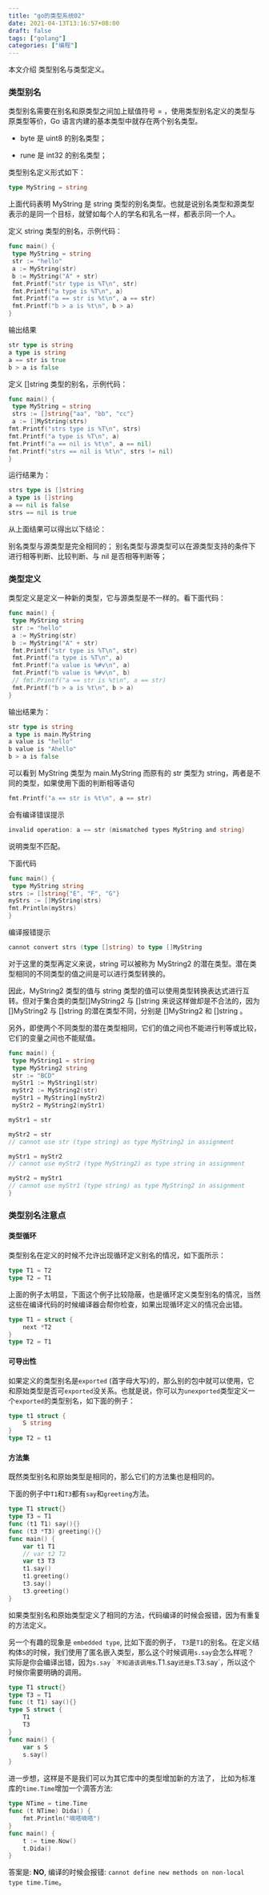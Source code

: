 ```yaml
---
title: "go的类型系统02"
date: 2021-04-13T13:16:57+08:00
draft: false
tags: ["golang"]
categories: ["编程"]
---
```


本文介绍 类型别名与类型定义。

### 类型别名

类型别名需要在别名和原类型之间加上赋值符号 = ，使用类型别名定义的类型与原类型等价，Go 语言内建的基本类型中就存在两个别名类型。

* byte 是 uint8 的别名类型；

* rune 是 int32 的别名类型；

类型别名定义形式如下：

```go
type MyString = string
```

上面代码表明 MyString 是 string 类型的别名类型。也就是说别名类型和源类型表示的是同一个目标，就譬如每个人的学名和乳名一样，都表示同一个人。

定义 string 类型的别名，示例代码：

```go
func main() {
 type MyString = string
 str := "hello"
 a := MyString(str)
 b := MyString("A" + str)
 fmt.Printf("str type is %T\n", str)
 fmt.Printf("a type is %T\n", a)
 fmt.Printf("a == str is %t\n", a == str)
 fmt.Printf("b > a is %t\n", b > a)
}
```

输出结果

```go
str type is string
a type is string
a == str is true
b > a is false
```

定义 []string 类型的别名，示例代码：

```go
func main() {
 type MyString = string
 strs := []string{"aa", "bb", "cc"}
 a := []MyString(strs)
fmt.Printf("strs type is %T\n", strs)
fmt.Printf("a type is %T\n", a)
fmt.Printf("a == nil is %t\n", a == nil)
fmt.Printf("strs == nil is %t\n", strs != nil)
}
```

运行结果为：

```go
strs type is []string
a type is []string
a == nil is false
strs == nil is true
```

从上面结果可以得出以下结论：

别名类型与源类型是完全相同的；
别名类型与源类型可以在源类型支持的条件下进行相等判断、比较判断、与 nil 是否相等判断等；

### 类型定义

类型定义是定义一种新的类型，它与源类型是不一样的。看下面代码：

```go
func main() {
 type MyString string
 str := "hello"
 a := MyString(str)
 b := MyString("A" + str)
 fmt.Printf("str type is %T\n", str)
 fmt.Printf("a type is %T\n", a)
 fmt.Printf("a value is %#v\n", a)
 fmt.Printf("b value is %#v\n", b)
 // fmt.Printf("a == str is %t\n", a == str)
 fmt.Printf("b > a is %t\n", b > a)
}
```

输出结果为：

```go
str type is string
a type is main.MyString
a value is "hello"
b value is "Ahello"
b > a is false
```

可以看到 MyString 类型为 main.MyString 而原有的 str 类型为 string，两者是不同的类型，如果使用下面的判断相等语句

```go
fmt.Printf("a == str is %t\n", a == str)
```

会有编译错误提示

```go
invalid operation: a == str (mismatched types MyString and string)
```

说明类型不匹配。

下面代码

```go
func main() {
 type MyString string
strs := []string{"E", "F", "G"}
myStrs := []MyString(strs)
fmt.Println(myStrs)
}
```

编译报错提示

```go
cannot convert strs (type []string) to type []MyString
```

对于这里的类型再定义来说，string 可以被称为 MyString2 的潜在类型。潜在类型相同的不同类型的值之间是可以进行类型转换的。

因此，MyString2 类型的值与 string 类型的值可以使用类型转换表达式进行互转。但对于集合类的类型[]MyString2 与 []string 来说这样做却是不合法的，因为 []MyString2 与 []string 的潜在类型不同，分别是 []MyString2 和 []string 。

另外，即使两个不同类型的潜在类型相同，它们的值之间也不能进行判等或比较，它们的变量之间也不能赋值。

```go
func main() {
 type MyString1 = string
 type MyString2 string
 str := "BCD"
 myStr1 := MyString1(str)
 myStr2 := MyString2(str)
 myStr1 = MyString1(myStr2)
 myStr2 = MyString2(myStr1)

myStr1 = str

myStr2 = str
// cannot use str (type string) as type MyString2 in assignment

myStr1 = myStr2
// cannot use myStr2 (type MyString2) as type string in assignment

myStr2 = myStr1
// cannot use myStr1 (type string) as type MyString2 in assignment
}
```

### 类型别名注意点

#### 类型循环

类型别名在定义的时候不允许出现循环定义别名的情况，如下面所示：

```go
type T1 = T2
type T2 = T1
```

上面的例子太明显，下面这个例子比较隐蔽，也是循环定义类型别名的情况，当然这些在编译代码的时候编译器会帮你检查，如果出现循环定义的情况会出错。

```go
type T1 = struct {
	next *T2
}
type T2 = T1
```

#### 可导出性

如果定义的类型别名是`exported` (首字母大写)的，那么别的包中就可以使用，它和原始类型是否可`exported`没关系。也就是说，你可以为`unexported`类型定义一个`exported`的类型别名，如下面的例子：

```go
type t1 struct {
	S string
}
type T2 = t1
```



#### 方法集

既然类型别名和原始类型是相同的，那么它们的方法集也是相同的。

下面的例子中`T1`和`T3`都有`say`和`greeting`方法。

```go
type T1 struct{}
type T3 = T1
func (t1 T1) say(){}
func (t3 *T3) greeting(){}
func main() {
	var t1 T1
	// var t2 T2
	var t3 T3
	t1.say()
	t1.greeting()
	t3.say()
	t3.greeting()
}
```



如果类型别名和原始类型定义了相同的方法，代码编译的时候会报错，因为有重复的方法定义。

另一个有趣的现象是 `embedded type`, 比如下面的例子， `T3`是`T1`的别名。在定义结构体`S`的时候，我们使用了匿名嵌入类型，那么这个时候调用`s.say`会怎么样呢？ 实际是你会编译出错，因为`s.say｀不知道该调用`s.T1.say`还是`s.T3.say`，所以这个时候你需要明确的调用。

```go
type T1 struct{}
type T3 = T1
func (t T1) say(){}
type S struct {
	T1
	T3
}
func main() {
	var s S
	s.say()
}
```

进一步想，这样是不是我们可以为其它库中的类型增加新的方法了， 比如为标准库的`time.Time`增加一个滴答方法:

```go
type NTime = time.Time
func (t NTime) Dida() {
	fmt.Println("嘀嗒嘀嗒")
}
func main() {
	t := time.Now()	
	t.Dida()
}
```

答案是: **NO**, 编译的时候会报错: `cannot define new methods on non-local type time.Time`。
